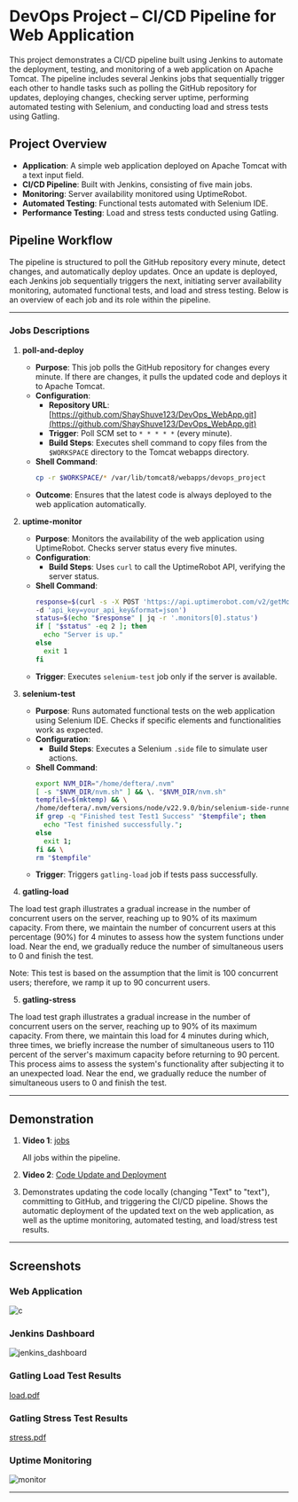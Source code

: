 # DevOps Project – CI/CD Pipeline for Web Application

This project demonstrates a CI/CD pipeline built using Jenkins to automate the deployment, testing, and monitoring of a web application on Apache Tomcat. 
The pipeline includes several Jenkins jobs that sequentially trigger each other to handle tasks such as polling the GitHub repository for updates, deploying changes, checking server uptime, performing automated testing with Selenium, and conducting load and stress tests using Gatling.

## Project Overview

- **Application**: A simple web application deployed on Apache Tomcat with a text input field.
- **CI/CD Pipeline**: Built with Jenkins, consisting of five main jobs.
- **Monitoring**: Server availability monitored using UptimeRobot.
- **Automated Testing**: Functional tests automated with Selenium IDE.
- **Performance Testing**: Load and stress tests conducted using Gatling.

## Pipeline Workflow

The pipeline is structured to poll the GitHub repository every minute, detect changes, and automatically deploy updates. Once an update is deployed, each Jenkins job sequentially triggers the next, initiating server availability monitoring, automated functional tests, and load and stress testing. Below is an overview of each job and its role within the pipeline.

---

### Jobs Descriptions

1. **poll-and-deploy**
   - **Purpose**: This job polls the GitHub repository for changes every minute. If there are changes, it pulls the updated code and deploys it to Apache Tomcat.
   - **Configuration**:
     - **Repository URL**: [https://github.com/ShayShuve123/DevOps_WebApp.git](https://github.com/ShayShuve123/DevOps_WebApp.git)
     - **Trigger**: Poll SCM set to `* * * * *` (every minute).
     - **Build Steps**: Executes shell command to copy files from the `$WORKSPACE` directory to the Tomcat webapps directory.
   - **Shell Command**:
     ```bash
     cp -r $WORKSPACE/* /var/lib/tomcat8/webapps/devops_project
     ```
   - **Outcome**: Ensures that the latest code is always deployed to the web application automatically.

2. **uptime-monitor**
   - **Purpose**: Monitors the availability of the web application using UptimeRobot. Checks server status every five minutes.
   - **Configuration**:
     - **Build Steps**: Uses `curl` to call the UptimeRobot API, verifying the server status.
   - **Shell Command**:
     ```bash
     response=$(curl -s -X POST 'https://api.uptimerobot.com/v2/getMonitors' \
     -d 'api_key=your_api_key&format=json')
     status=$(echo "$response" | jq -r '.monitors[0].status')
     if [ "$status" -eq 2 ]; then
       echo "Server is up."
     else
       exit 1
     fi
     ```
   - **Trigger**: Executes `selenium-test` job only if the server is available.

3. **selenium-test**
   - **Purpose**: Runs automated functional tests on the web application using Selenium IDE. Checks if specific elements and functionalities work as expected.
   - **Configuration**:
     - **Build Steps**: Executes a Selenium `.side` file to simulate user actions.
   - **Shell Command**:
     ```bash
     export NVM_DIR="/home/deftera/.nvm"
     [ -s "$NVM_DIR/nvm.sh" ] && \. "$NVM_DIR/nvm.sh"
     tempfile=$(mktemp) && \
     /home/deftera/.nvm/versions/node/v22.9.0/bin/selenium-side-runner --server http://localhost:4444 -c "browserName=firefox" /home/deftera/devops.side > "$tempfile" && \
     if grep -q "Finished test Test1 Success" "$tempfile"; then
       echo "Test finished successfully.";
     else
       exit 1;
     fi && \
     rm "$tempfile"
     ```
   - **Trigger**: Triggers `gatling-load` job if tests pass successfully.

4. **gatling-load**
     
The load test graph illustrates a gradual increase in the number of concurrent users on the server, reaching up to 90% of its maximum capacity. From there, we maintain the number of concurrent users at this percentage (90%) for 4 minutes to assess how the system functions under load. Near the end, we gradually reduce the number of simultaneous users to 0 and finish the test.

Note: This test is based on the assumption that the limit is 100 concurrent users; therefore, we ramp it up to 90 concurrent users.

5. **gatling-stress**

The load test graph illustrates a gradual increase in the number of concurrent users on the server, reaching up to 90% of its maximum capacity. From there, we maintain this load for 4 minutes during which, three times, we briefly increase the number of simultaneous users to 110 percent of the server's maximum capacity before returning to 90 percent. This process aims to assess the system's functionality after subjecting it to an unexpected load. Near the end, we gradually reduce the number of simultaneous users to 0 and finish the test.  

---

## Demonstration

1. **Video 1**: [jobs](https://drive.google.com/file/d/1uCVzKdN5SEaCl2aCOZHCTZWwTDiWF38M/view?usp=drive_link)
   
   All jobs within the pipeline.
   

3. **Video 2**: [Code Update and Deployment](https://drive.google.com/file/d/1Qw7HCQOKebFu2XcfgukVfEx_6qsoejbN/view?usp=drive_link)
4.  
   Demonstrates updating the code locally (changing "Text" to "text"), committing to GitHub, and triggering the CI/CD pipeline.
   Shows the automatic deployment of the updated text on the web application, as well as the uptime monitoring, automated testing, and load/stress test results.

---

## Screenshots

### Web Application
![c](https://github.com/user-attachments/assets/eb508759-15eb-4151-8a3c-ee53ee7f1ce2)

### Jenkins Dashboard
![jenkins_dashboard](https://github.com/user-attachments/assets/a4a39c2b-1d92-47d6-8a1c-0c1c4c601379)

### Gatling Load Test Results
[load.pdf](https://github.com/user-attachments/files/17717648/load.pdf)

### Gatling Stress Test Results
[stress.pdf](https://github.com/user-attachments/files/17717644/stress.pdf)

### Uptime Monitoring
![monitor](https://github.com/user-attachments/assets/ff90dfab-884b-4ff0-bef7-ce250252228b)

---
